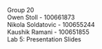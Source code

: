 Group 20 <br>
Owen Stoll - 100661873<br>
Nikola Soldatovic - 100655244<br>
Kaushik Ramani - 100651855<br>
Lab 5: Presentation Slides

